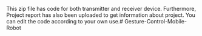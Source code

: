 This zip file has code for both transmitter and receiver device. Furthermore, Project report has also been uploaded to get information about project. 
You can edit the code according to your own use.# Gesture-Control-Mobile-Robot
